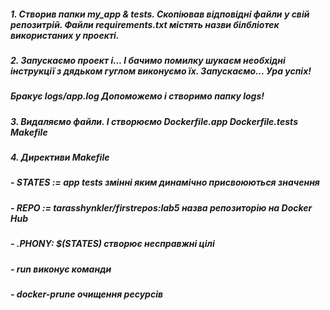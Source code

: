##### 1. Створив папки my_app & tests. Скопіював відповідні файли у свій репозитрій. Файли requirements.txt містять назви білбліотек використаних у проекті.
##### 2. Запускаємо проект і... І бачимо помилку шукаєм необхідні інструкції з дядьком гуглом виконуємо їх. Запускаємо... Ура успіх!
##### Бракує logs/app.log Допоможемо і створимо папку logs!
##### 3. Видаляємо файли. І створюємо Dockerfile.app Dockerfile.tests Makefile
##### 4. Директиви Makefile
##### - STATES := app tests змінні яким динамічно присвоюються значення
##### - REPO := tarasshynkler/firstrepos:lab5 назва репозиторію на Docker Hub
##### - .PHONY: $(STATES) створює несправжні цілі
##### - run виконує команди
##### - docker-prune очищення ресурсів